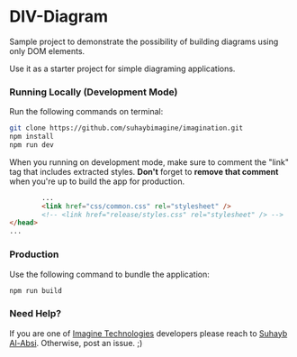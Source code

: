 # DIV-Diagram
Sample project to demonstrate the possibility of building diagrams using only DOM elements.

Use it as a starter project for simple diagraming applications.

### Running Locally (Development Mode)

Run the following commands on terminal:

```sh
git clone https://github.com/suhaybimagine/imagination.git
npm install
npm run dev
```

When you running on development mode, make sure to comment the "link" tag that includes extracted styles. <b>Don't</b> forget to <b>remove that comment</b> when you're up to build the app for production.

```html
        ...
        <link href="css/common.css" rel="stylesheet" />
        <!-- <link href="release/styles.css" rel="stylesheet" /> -->
</head>
...
```

### Production

Use the following command to bundle the application:

```sh
npm run build
```

### Need Help?

If you are one of [Imagine Technologies](http://www.imagine.com.jo) developers please reach to [Suhayb Al-Absi](mailto:suhayb@imagine.com.jo). Otherwise, post an issue. ;)
